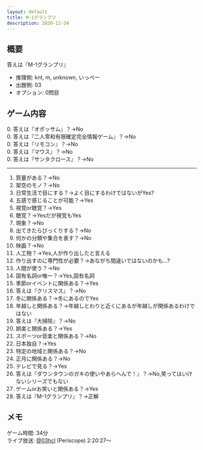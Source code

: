 ```yaml
---
layout: default
title: M-1グランプリ
description: 2020-12-24
---
```


## 概要

答えは『M-1グランプリ』

- 推理側: knt, m, unknown, いっぺー
- 出題側: 03
- オプション: 0問目

## ゲーム内容

0\. 答えは『オポッサム』？→No  
0\. 答えは『二人零和有限確定完全情報ゲーム』？→No  
0\. 答えは『リモコン』？→No  
0\. 答えは『マウス』？→No  
0\. 答えは『サンタクロース』？→No

---

1. 質量がある？→No
2. 架空のモノ？→No
3. 日常生活で目にする？→よく目にするわけではないがYes?
4. 五感で感じることが可能？→Yes
5. 視覚or聴覚？→Yes
6. 聴覚？→Yesだが視覚もYes
7. 現象？→No
8. 出てきたらびっくりする？→No
9. 何かの分類や集合を表す？→No
10. 映画？→No
11. 人工物？→Yes,人が作り出したと言える
12. 作り出すのに専門性が必要？→あながち間違いではないのかも…?
13. 人間が使う？→No
14. 固有名詞or唯一？→Yes,固有名詞
15. 季節orイベントに関係ある？→Yes
16. 答えは『クリスマス』？→No
17. 冬に関係ある？→冬にあるのでYes
18. 年越しと関係ある？→年越しとわりと近くにあるが年越しが関係あるわけではない
19. 答えは『大掃除』？→No
20. 娯楽と関係ある？→Yes
21. スポーツor音楽と関係ある？→No
22. 日本独自？→Yes
23. 特定の地域と関係ある？→No
24. 正月に関係ある？→No
25. テレビで見る？→Yes
26. 答えは『ダウンタウンのガキの使いやあらへんで！』？→No,笑ってはいけないシリーズでもない
27. ゲームorお笑いと関係ある？→Yes
28. 答えは『M-1グランプリ』？→正解

## メモ

ゲーム時間: 34分  
ライブ放送: [@03hcl](https://www.periscope.tv/03hcl/1djGXqDbONVJZ?t=2h20m27s) (Periscope) 2:20:27～
